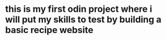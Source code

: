 # this is my first odin project where i will put my skills to test by building a basic recipe website
